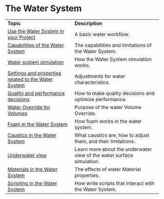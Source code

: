 # The Water System


<table>
<tr>
<td>
<b>Topic</b>
</td>
<td>
<b>Description</b>
</td>
</tr>

<tr>
<td>
<a href="WaterSystem-use.md">Use the Water System in your Project</a>
</td>
<td>
A basic water workflow.
</td>
</tr>

<tr>
<td>
<a href="WaterSystem-Overview.md">Capabilities of the Water System</a>
</td>
<td>
The capabilities and limitations of the Water System.
</td>
</tr>

<tr>
<td>
<a href="WaterSystem-simulation.md">Water system simulation</a>
</td>
<td>
How the Water System simulation works.
</td>
</tr>


<tr>
<td>
<a href="WaterSystem-Properties.md">Settings and properties related to the Water System</a>
</td>
<td>
Adjustments for water characteristics.
</td>
</tr>




<tr>
<td>
<a href="WaterSystem-QualityPerformance.md">Quality and performance decisions</a>
</td>
<td>
How to make quality decisions and optimize performance.
</td>
</tr>

<tr>
<td>
<a href="WaterSystem-VolOverride.md">Water Override for Volumes</a>
</td>
<td>
Purpose of the water Volume Override.
</td>
</tr>



<tr>
<td>
<a href="WaterSystem-foam.md">Foam in the Water System</a>
</td>
<td>
How foam works in the water system.
</td>
</tr>

<tr>
<td>
<a href="WaterSystem-caustics.md">Caustics in the Water System</a>
</td>
<td>
What caustics are, how to adjust them, and their limitations.
</td>
</tr>

<tr>
<td>
<a href="WaterSystem-underwater.md">Underwater view</a>
</td>
<td>
Learn more about the underwater view of the water surface simulation.
</td>
</tr>

<tr>
<td>
<a href="WaterSystem-Materials.md">Materials in the Water System</a>
</td>
<td>
The effects of water Material properties.
</td>
</tr>

<tr>
<td>
<a href="WaterSystem-scripting.md">Scripting in the Water System</a>
</td>
<td>
How write scripts that interact with the Water System.
</td>
</tr>


</table>


